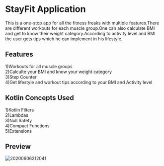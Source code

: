 # StayFit Application

This is a one-stop app for all the fitness freaks with multiple features.There are different workouts for each muscle group.One can also 
calculate BMI and get to know their weight category.According to activity level and BMI the user gets tips which he can implement in his 
lifestyle.

## Features
1)Workouts for all muscle groups  <br/>
2)Calculte your BMI and know your weight category   <br/>
3)Step Counter   <br/>
4)Get lifestyle and workout tips according to your BMI and Activity level  <br/>

## Kotlin Concepts Used 
1)Kotlin Filters  <br/>
2)Lambdas  <br/>
3)Null Safety     <br/>
4)Compact Functions   <br/>
5)Extensions   <br/>

## Preview
![20200606212041](https://user-images.githubusercontent.com/65643331/83948593-d9042900-a850-11ea-8c65-fbfbc58ef343.gif)


